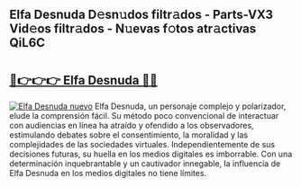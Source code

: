 ## Elfa Desnuda D𝚎sn𝚞dos filtr𝚊dos - Parts-VX3 Vid𝚎os filtr𝚊dos - N𝚞evas f𝚘tos atr𝚊ctivas QiL6C

# <h2><a href="http://mb9inx.tromn.icu/?c=Elfa+Desnuda">🔗👉👉👉 Elfa Desnuda 🔗🔗</a></h2>

[![Elfa Desnuda nuevo](https://i.imgur.com/pEAQMta.gif)](http://mb9inx.tromn.icu/?c=Elfa+Desnuda)
Elfa Desnuda, un personaje complejo y polarizador, elude la comprensión fácil. Su método poco convencional de interactuar con audiencias en línea ha atraído y ofendido a los observadores, estimulando debates sobre el consentimiento, la moralidad y las complejidades de las sociedades virtuales. Independientemente de sus decisiones futuras, su huella en los medios digitales es imborrable. Con una determinación inquebrantable y un cautivador innegable, la influencia de Elfa Desnuda en los medios digitales no tiene límites.

